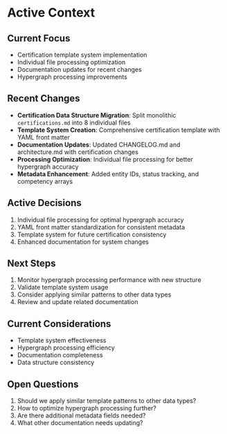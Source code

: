 # Active Context

## Current Focus

- Certification template system implementation
- Individual file processing optimization
- Documentation updates for recent changes
- Hypergraph processing improvements

## Recent Changes

- **Certification Data Structure Migration**: Split monolithic `certifications.md` into 8 individual files
- **Template System Creation**: Comprehensive certification template with YAML front matter
- **Documentation Updates**: Updated CHANGELOG.md and architecture.md with certification changes
- **Processing Optimization**: Individual file processing for better hypergraph accuracy
- **Metadata Enhancement**: Added entity IDs, status tracking, and competency arrays

## Active Decisions

1. Individual file processing for optimal hypergraph accuracy
2. YAML front matter standardization for consistent metadata
3. Template system for future certification consistency
4. Enhanced documentation for system changes

## Next Steps

1. Monitor hypergraph processing performance with new structure
2. Validate template system usage
3. Consider applying similar patterns to other data types
4. Review and update related documentation

## Current Considerations

- Template system effectiveness
- Hypergraph processing efficiency
- Documentation completeness
- Data structure consistency

## Open Questions

1. Should we apply similar template patterns to other data types?
2. How to optimize hypergraph processing further?
3. Are there additional metadata fields needed?
4. What other documentation needs updating?

